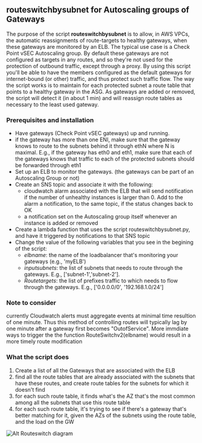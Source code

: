 ## routeswitchbysubnet for Autoscaling groups of Gateways

The purpose of the script **routeswitchbysubnet** is to allow, in AWS VPCs, the automatic reassignments of route-targets to healthy gateways, when these gateways are monitored by an ELB.
The typical use case is a Check Point vSEC Autoscaling group. By default these gateways are not configured as targets in any routes, and so they're not used for the protection of outbound traffic, except through a proxy. By using this script you'll be able to have the members configured as the default gateways for internet-bound (or other) traffic, and thus protect such traffic flow.
The way the script works is to maintain for each protected subnet a route table that points to a healthy gateway in the ASG. As gateways are added or removed, the script will detect it (in about 1 min) and will reassign route tables as necessary to the least used gateway. 



### Prerequisites and installation

- Have gateways (Check Point vSEC gateways) up and running.  
- if the gateway has more than one ENI, make sure that the gateway knows to route to the subnets behind it through ethN where N is maximal. E.g., if the gateway has eth0 and eth1, make sure that each of the gateways knows that traffic to each of the protected subnets should be forwarded through eth1
- Set up an ELB to monitor the gateways. (the gateways can be part of an Autoscaling Group or not)
- Create an SNS topic and associate it with the following:
    - cloudwatch alarm associated with the ELB that will send notification if the number of unhealthy instances is larger than 0. Add to the alarm a notification, to the same topic, if the status changes back to OK
    - a notification set on the Autoscaling group itself whenever an instance is added or removed	
- Create a lambda function that uses the script routeswitchbysubnet.py, and have it triggered by notifications to that SNS topic 
- Change the value of the following variables that you see in the begining of the script:
    - *elbname*: the name of the loadbalancer that's monitoring your gateways (e.g., 'myELB')
    - *inputsubnets*: the list of subnets that needs to route through the gateways. E.g., ['subnet-1','subnet-2'].
	- *Routetargets*: the list of prefixes traffic to which needs to flow through the gateways. E.g., ['0.0.0.0/0', '192.168.1.0/24']


### Note to consider
currently Cloudwatch alerts must aggregate events at minimal time resultion of one minute. Thus this method of controlling routes will typically lag by one minute after a gateway first becomes "OutofService". More immdiate ways to trigger the the function RouteSwitchv2(elbname) would result in a more timely route modification


### What the script does
 
1) Create a list of all the Gateways that are associated with the ELB
2) find all the route tables that are already associated with the subnets that have these routes, and create route tables for the subnets for which it doesn't find 
3) for each such route table, it finds what's the AZ that's the most common among all the subnets that use this route table
4) for each such route table, it's trying to see if there's a gateway that's better matching for it, given the AZs of the subnets using the route table, and the load on the GW

![Alt Routeswitch diagram](/RouteTableRedistributionAlg.jpg.jpg?raw=true "RouteSwitchv2 flow")

